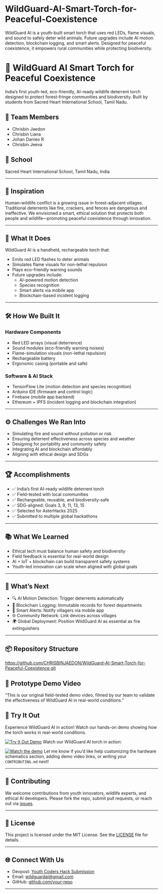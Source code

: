 # WildGuard-AI-Smart-Torch-for-Peaceful-Coexistence
WildGuard AI is a youth-built smart torch that uses red LEDs, flame visuals, and sound to safely deter wild animals. Future upgrades include AI motion detection, blockchain logging, and smart alerts. Designed for peaceful coexistence, it empowers rural communities while protecting biodiversity.
# 🌿 WildGuard AI Smart Torch for Peaceful Coexistence

India’s first youth-led, eco-friendly, AI-ready wildlife deterrent torch designed to protect forest-fringe communities and biodiversity. Built by students from Sacred Heart International School, Tamil Nadu.

## 👥 Team Members
- Chrisbin Jaedon  
- Chrisbin Liana  
- Johan Danieo R  
- Chrisbin Jeeva  

## 🏫 School
Sacred Heart International School, Tamil Nadu, India

---

## 🌱 Inspiration

Human–wildlife conflict is a growing issue in forest-adjacent villages. Traditional deterrents like fire, crackers, and fences are dangerous and ineffective. We envisioned a smart, ethical solution that protects both people and wildlife—promoting peaceful coexistence through innovation.

---

## 🔦 What It Does

WildGuard AI is a handheld, rechargeable torch that:
- Emits red LED flashes to deter animals
- Simulates flame visuals for non-lethal repulsion
- Plays eco-friendly warning sounds
- Future upgrades include:
  - AI-powered motion detection
  - Species recognition
  - Smart alerts via mobile app
  - Blockchain-based incident logging

---

## 🛠️ How We Built It

### Hardware Components
- Red LED arrays (visual deterrence)
- Sound modules (eco-friendly warning noises)
- Flame-simulation visuals (non-lethal repulsion)
- Rechargeable battery
- Ergonomic casing (portable and safe)

### Software & AI Stack
- TensorFlow Lite (motion detection and species recognition)
- Arduino IDE (firmware and control logic)
- Firebase (mobile app backend)
- Ethereum + IPFS (incident logging and blockchain integration)

---

## ⚙️ Challenges We Ran Into

- Simulating fire and sound without pollution or risk
- Ensuring deterrent effectiveness across species and weather
- Designing for portability and community safety
- Integrating AI and blockchain affordably
- Aligning with ethical design and SDGs

---

## 🏆 Accomplishments

- ✅ India’s first AI-ready wildlife deterrent torch
- ✅ Field-tested with local communities
- ✅ Rechargeable, reusable, and biodiversity-safe
- ✅ SDG-aligned: Goals 3, 9, 11, 13, 15
- ✅ Selected for AsterHacks 2025
- ✅ Submitted to multiple global hackathons

---

## 📚 What We Learned

- Ethical tech must balance human safety and biodiversity
- Field feedback is essential for real-world design
- AI + IoT + blockchain can build transparent safety systems
- Youth-led innovation can scale when aligned with global goals

---

## 🚀 What’s Next

- 🔍 AI Motion Detection: Trigger deterrents automatically
- 🔗 Blockchain Logging: Immutable records for forest departments
- 📱 Smart Alerts: Notify villagers via mobile app
- 🌐 Community Network: Link devices across villages
- 🌍 Global Deployment: Position WildGuard AI as essential as fire extinguishers

---

## 📦 Repository Structure
https://github.com/CHRISBINJAEDON/WildGuard-AI-Smart-Torch-for-Peaceful-Coexistence.git

## 🎥 Prototype Demo Video

“This is our original field-tested demo video, filmed by our team to validate the effectiveness of WildGuard AI in real-world conditions.”
## 🧪 Try It Out

Experience WildGuard AI in action! Watch our hands-on demo showing how the torch works in real-world conditions.

[![Try It Out Demo](https://img.youtube.com/vi/7do9IEBHcwQ/0.jpg)](https://youtu.be/7do9IEBHcwQ)
Watch our WildGuard AI torch in action:

[![Watch the demo](https://img.youtube.com/vi/j3lXH12fNAg/0.jpg)](https://youtu.be/j3lXH12fNAg)
Let me know if you’d like help customizing the hardware schematics section, adding demo video links, or writing your `CONTRIBUTING.md` next!

---

## 🤝 Contributing

We welcome contributions from youth innovators, wildlife experts, and ethical AI developers. Please fork the repo, submit pull requests, or reach out via [issues](https://github.com/your-repo/issues).

---

## 📄 License

This project is licensed under the MIT License. See the [LICENSE](LICENSE) file for details.

---

## 🌐 Connect With Us

- Devpost: [Youth Coders Hack Submission](https://devpost.com/)
- Email: wildguardai@gmail.com
- GitHub: [github.com/your-repo](https://github.com/your-repo)

---

